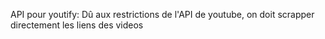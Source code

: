 API pour youtify:
Dû aux restrictions de l'API de youtube, on doit scrapper directement les liens des videos